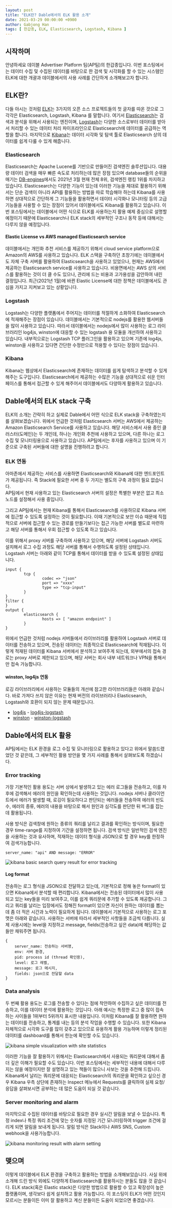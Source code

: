 ```yaml
---
layout: post
title: "ELK란? Dable에서의 ELK 활용 소개"
date: 2021-03-29 00:00:00 +0900
author: Gabjong Han
tags: [ 한갑종, ELK, Elasticsearch, Logstash, Kibana ]
---
```


## 시작하며

안녕하세요 데이블 Advertiser Platform 팀(AP팀)의 한갑종입니다.
이번 포스팅에서는 데이터 수집 및 수집된 데이터를 바탕으로 한 검색 및 시각화를 할 수 있는 시스템인 ELK에 대한 개괄과 데이블에서의 사용 사례를 간단하게 소개해보고자 합니다.


## ELK란?

다들 아시는 것처럼 [ELK](https://www.elastic.co/what-is/elk-stack)는 3가지의 오픈 소스 프로젝트들의 첫 글자를 따온 것으로 그 각각은 Elasticsearch, Logstash, Kibana 를 말합니다.
여기서 [Elasticsearch](https://www.elastic.co/elasticsearch/)는 검색과 분석을 위해서 사용되는 엔진이며, [Logstash](https://www.elastic.co/logstash)는 다양한 소스로부터 데이터를 받아서 처리할 수 있는 데이터 처리 파이프라인으로 Elasticsearch에 데이터를 공급하는 역할을 합니다.
마지막으로 [Kibana](https://www.elastic.co/kibana)는 데이터 시각화 및 탐색 툴로 Elasticsearch 상의 데이터를 쉽게 다룰 수 있게 해줍니다.

### Elasticsearch

Elasticsearch는 Apache Lucene를 기반으로 만들어진 검색엔진 솔루션입니다.
대용량 데이터 검색을 매우 빠른 속도로 처리하는데 많은 장점 있으며 database들의 순위을 매기는 [DB-engines](https://db-engines.com/en/ranking)에서도 2021년 3월 현재 전체 8위, 검색엔진 랭킹 1위를 차지하고 있습니다.
Elasticsearch는 다양한 기능이 있는데 이러한 기능을 제대로 활용하기 위해서는 단순 검색이 아니라 API를 활용하는 방법을 따로 학습해야 하는데 Kibana를 사용하면 상대적으로 간단하게 그 기능들을 활용하면서 데이터 시각화나 모니터링 등의 고급 기능들을 사용할 수 있는 장점이 있어서 데이블에서도 Kibana를 활용하고 있습니다.
이번 포스팅에서는 데이블에서 어떤 식으로 ELK를 사용하는지 활용 예제 중심으로 설명할 예정이기 때문에 Elasticsearch나 ELK stack의 세부적인 구조나 동작 등에 대해서는 다루지 않을 예정입니다.

#### Elastic License vs AWS managed Elasticsearch service

데이블에서는 개인화 추천 서비스를 제공하기 위해서 cloud service platform으로 Amazon의 AWS를 사용하고 있습니다.
ELK 스택을 구축하던 초창기에는 데이블에서도 자체 구축 서버를 활용하여 Elasticsearch을 사용하고 있었으나, 현재는 AWS에서 제공하는 Elasticsearch service를 사용하고 있습니다.
비용면에서는 AWS 상의 서비스를 활용하는 것이 더 클 수도 있으나, 관리에 드는 비용과 고가용성을 감안하여 내린 결정입니다.
최근(2021년 1월)에 바뀐 Elastic License에 대한 정책은 데이블에서도 관심을 가지고 지켜보고 있는 상황입니다.

### Logstash

Logstash는 다양한 플랫폼에서 주어지는 데이터를 적절하게 소화하여 Elasticsearch에 적재해주는 장점이 있습니다.
데이블에서는 기본적으로 nodejs를 활용한 웹서버들을 많이 사용하고 있습니다.
따라서 데이블에서는 nodejs에서 많이 사용하는 로그 라이브러리인 log4js, winston에 대응할 수 있는 logstash 용 모듈을 개선하여 사용하고 있습니다.
내부적으로는 Logstash TCP 플러그인을 활용하고 있으며 기존에 log4js, winston을 사용하고 있다면 간단한 수정만으로 적용할 수 있다는 장점이 있습니다.

### Kibana

Kibana는 웹상에서 Elasticsearch에 존재하는 데이터를 쉽게 탐색하고 분석할 수 있게 해주는 도구입니다.
Elasticsearch에서 제공하는 수많은 기능을 상대적으로 쉬운 인터페이스를 통해서 접근할 수 있게 해주어서 데이블에서도 다양하게 활용하고 있습니다.

## Dable에서의 ELK stack 구축

ELK의 소개는 간략히 하고 실제로 Dable에서 어떤 식으로 ELK stack을 구축하였는지를 살펴보겠습니다.
위에서 언급한 것처럼 Elasticsearch 서버는 AWS에서 제공하는 Amazon Elasticsearch Service를 사용하고 있습니다.
해당 서비스에서 사용 중인 클러스터(도메인)는 두 개인데, 하나는 개인화 추천에 사용하고 있으며, 다른 하나는 로그 수집 및 모니터링용으로 사용하고 있습니다.
AP팀에서는 후자를 사용하고 있으며 이 기준으로 구축된 서버들에 대한 설명을 진행하려고 합니다.

### ELK 연동

아마존에서 제공하는 서비스를 사용하면 Elasticsearch와 Kibana에 대한 엔드포인트가 제공됩니다.
즉 Stack에 필요한 서버 중 두 가지는 별도의 구축 과정이 필요 없습니다.   
AP팀에서 현재 사용하고 있는 Elasticsearch 서버의 설정은 특별한 부분은 없고 최소 노드를 설정해서 사용 중입니다.

그리고 AP팀에서는 현재 Kibana를 통해서 Elasticsearch를 사용하므로 Kibana 서버에 접근할 수 있도록 설정하는 것이 필요합니다.
이때 기본적으로 보안 이슈 때문에 직접적으로 서버에 접근할 수 있는 경로를 만들기보다는 접근 가능한 서버를 별도로 마련하고 해당 서버를 통해서 우회 접근할 수 있도록 하고 있습니다.

이를 위해서 proxy 서버를 구축하여 사용하고 있으며, 해당 서버에 Logstash 서버도 설치해서 로그 수집 과정도 해당 서버를 통해서 수행하도록 설정된 상태입니다.
Logstash 서버는 아래와 같이 TCP를 통해서 데이터를 받을 수 있도록 설정된 상태입니다.
```
input {
        tcp {
                codec => "json"
                port => "xxxx"
                type => "tcp-input"
        }
}
filter {
}
output {
        elasticsearch {
                hosts => [ "amazon endpoint" ]
        }
}
```

위에서 언급한 것처럼 nodejs 서버들에서 라이브러리를 활용하여 Logstash 서버로 데이터를 전송하고 있으며, 전송된 데이터는 최종적으로 Elasticsearch에 적재됩니다.
이렇게 적재된 데이터를 Kibana 서버에서 분석하고 보여주게 되는데, 외부에서의 접속 경로는 proxy 서버로 제한되고 있으며, 해당 서버는 회사 내부 네트워크나 VPN을 통해서만 접속 가능합니다.

#### winston, log4js 연동

로깅 라이브러리에서 사용하는 모듈들의 개선에 참고한 라이브러리들은 아래와 같습니다.
바로 가져다 쓰지 않은 이유는 현재 버전의 라이브러리나 Elasticsearch, Logstash와 호환이 되지 않는 문제 때문입니다.
* [log4js](https://log4js-node.github.io/log4js-node) - [log4js-logstash](https://github.com/azerion/log4js-logstash)
* [winston](https://github.com/winstonjs/winston) - [winston-logstash](https://github.com/jaakkos/winston-logstash) 


## Dable에서의 ELK 활용

AP팀에서는 ELK 환경을 로그 수집 및 모니터링으로 활용하고 있다고 위에서 말씀드렸었던 것 같은데, 그 세부적인 활용 방안을 몇 가지 사례를 통해서 살펴보도록 하겠습니다.


### Error tracking

가장 기본적인 활용 용도는 서버 상에서 발생하고 있는 에러 로그들을 전송하고, 이를 차후에 검색해서 에러의 원인을 확인하는데 사용하는 것입니다.
nodejs 서버나 클라이언트에서 에러가 발생할 때, 로깅이 필요하다고 판단되는 에러들을 전송하여 에러의 빈도수, 에러의 종류, 에러의 내용을 바탕으로 해서 원인과 심각도를 판단한 뒤 버그를 잡는데 활용됩니다.

사용 방식은 검색창에 원하는 종류의 쿼리를 날리고 결과를 확인하는 방식이며, 필요한 경우 time-range를 지정하여 기간을 설정하면 됩니다.
검색 방식은 일반적인 검색 엔진을 사용하는 것과 유사하며, 적재하는 데이터 형식을 JSON으로 할 경우 key를 한정하여 검색가능합니다. 
```
server_name: "api" AND message: "ERROR"
```
![kibana basic search query result for error tracking](/techblog/assets/images/introduce-ELK/basic_query.png)

#### Log format

전송하는 로그 형식을 JSON으로 전달하고 있는데, 기본적으로 정해 놓은 format이 있으면 Kibana에서 분석할 때 편리합니다.
Kibana에서는 전송된 데이터에서 많이 사용되고 있는 key들을 미리 보여주고, 이를 쉽게 쿼리문에 추가할 수 있도록 제공합니다.
그리고 쿼리를 날리는 입장에서도 정해진 format이 있으면 자신이 원하는 데이터를 뽑는데 좀 더 적은 시간과 노력이 필요하게 됩니다.
데이블에서 기본적으로 사용하는 로그 포맷은 아래와 같습니다. 사용하는 서버에 따라서 세부적인 사항들을 조금씩 다릅니다.
실제 사용시에는 level을 지정하고 message, fields(전송하고 싶은 data)에 해당하는 값들만 채워주면 됩니다.
```
{
    server_name: 전송하는 서버명,
    env: 서버 환경,
    pid: process id (thread 확인용),
    level: 로그 레벨,
    message: 로그 메시지,
    fields: json으로 전달할 data
}
```

### Data analysis

두 번째 활용 용도는 로그를 전송할 수 있다는 점에 착안하여 수집하고 싶은 데이터를 전송하고, 이를 데이터 분석에 활용하는 것입니다.
아래 예시는 특정한 로그 중 많이 접속하는 사이들을 1위부터 5위까지 표시한 내용입니다.
이처럼 Kibana를 잘 활용하면 원하는 데이터를 전송하고, 통계를 내는 등의 분석 작업을 수행할 수 있습니다.
또한 Kibana 자체적으로 시각화 도구를 많이 갖추고 있으므로 유용하게 활용 가능하며 이렇게 정리된 데이터를 dashboard를 통해서 한눈에 확인할 수도 있습니다.

![kibana simple visualization with site statistics](/techblog/assets/images/introduce-ELK/visualize.png)

이러한 기능을 잘 활용하기 위해서는 Elasticsearch에서 사용되는 쿼리문에 대해서 좀 더 깊은 이해가 필요할 수도 있습니다.
이번 포스팅에서는 세부적인 내용에 대해서 다루지는 않을 예정이지만 잘 설명하고 있는 책들이 많으니 사보는 것을 추천해 드립니다.
Kibana에서 날리는 쿼리문에 대응되는 Elasticsearch의 쿼리문을 확인하고 싶으신 경우 Kibana 우측 상단에 존재하는 Inspect 메뉴에서 Requests를 클릭하여 실제 요청/응답을 살펴보시면 공부하는 데 많은 도움이 되실 것 같습니다.

### Server monitoring and alarm

마지막으로 수집된 데이터를 바탕으로 필요한 경우 실시간 알림을 보낼 수 있습니다.
특정 index나 특정 쿼리 조건에 맞는 숫자를 지정된 기간 모니터링하여 trigger 조건에 걸리게 되면 알림을 보내게 됩니다. 
알림 방식은 Slack이나 AWS SNS, Custom webhook을 사용가능합니다.

![kibana monitoring result with alarm setting](/techblog/assets/images/introduce-ELK/monitor.png)

## 맺으며

이렇게 데이블에서 ELK 환경을 구축하고 활용하는 방법을 소개해보았습니다.
사실 위에 소개해 드린 방식 외에도 다양하게 Elasticsearch를 활용하시는 분들도 많을 것 같습니다.
ELK stack(혹은 Elastic stack)은 다양한 방법으로 활용할 수 있고 확장성이 높은 플랫폼이며, 생각보다 쉽게 설치하고 활용 가능합니다.
이 포스팅이 ELK가 어떤 것인지 모르시는 분들이든 이미 잘 활용하고 계신 분들이든 도움이 되었으면 좋겠습니다.
